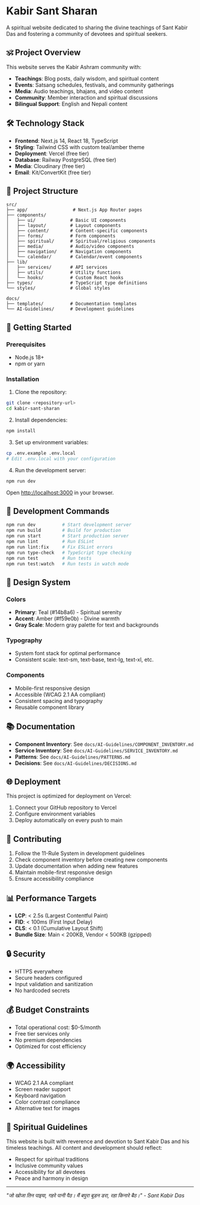 # Kabir Sant Sharan

A spiritual website dedicated to sharing the divine teachings of Sant Kabir Das and fostering a community of devotees and spiritual seekers.

## 🕉️ Project Overview

This website serves the Kabir Ashram community with:
- **Teachings**: Blog posts, daily wisdom, and spiritual content
- **Events**: Satsang schedules, festivals, and community gatherings
- **Media**: Audio teachings, bhajans, and video content
- **Community**: Member interaction and spiritual discussions
- **Bilingual Support**: English and Nepali content

## 🛠️ Technology Stack

- **Frontend**: Next.js 14, React 18, TypeScript
- **Styling**: Tailwind CSS with custom teal/amber theme
- **Deployment**: Vercel (free tier)
- **Database**: Railway PostgreSQL (free tier)
- **Media**: Cloudinary (free tier)
- **Email**: Kit/ConvertKit (free tier)

## 📁 Project Structure

```
src/
├── app/                 # Next.js App Router pages
├── components/
│   ├── ui/             # Basic UI components
│   ├── layout/         # Layout components
│   ├── content/        # Content-specific components
│   ├── forms/          # Form components
│   ├── spiritual/      # Spiritual/religious components
│   ├── media/          # Audio/video components
│   ├── navigation/     # Navigation components
│   └── calendar/       # Calendar/event components
├── lib/
│   ├── services/       # API services
│   ├── utils/          # Utility functions
│   └── hooks/          # Custom React hooks
├── types/              # TypeScript type definitions
└── styles/             # Global styles

docs/
├── templates/          # Documentation templates
└── AI-Guidelines/      # Development guidelines
```

## 🚀 Getting Started

### Prerequisites
- Node.js 18+
- npm or yarn

### Installation

1. Clone the repository:
```bash
git clone <repository-url>
cd kabir-sant-sharan
```

2. Install dependencies:
```bash
npm install
```

3. Set up environment variables:
```bash
cp .env.example .env.local
# Edit .env.local with your configuration
```

4. Run the development server:
```bash
npm run dev
```

Open [http://localhost:3000](http://localhost:3000) in your browser.

## 🧪 Development Commands

```bash
npm run dev          # Start development server
npm run build        # Build for production
npm run start        # Start production server
npm run lint         # Run ESLint
npm run lint:fix     # Fix ESLint errors
npm run type-check   # TypeScript type checking
npm run test         # Run tests
npm run test:watch   # Run tests in watch mode
```

## 🎨 Design System

### Colors
- **Primary**: Teal (#14b8a6) - Spiritual serenity
- **Accent**: Amber (#f59e0b) - Divine warmth
- **Gray Scale**: Modern gray palette for text and backgrounds

### Typography
- System font stack for optimal performance
- Consistent scale: text-sm, text-base, text-lg, text-xl, etc.

### Components
- Mobile-first responsive design
- Accessible (WCAG 2.1 AA compliant)
- Consistent spacing and typography
- Reusable component library

## 📚 Documentation

- **Component Inventory**: See `docs/AI-Guidelines/COMPONENT_INVENTORY.md`
- **Service Inventory**: See `docs/AI-Guidelines/SERVICE_INVENTORY.md`
- **Patterns**: See `docs/AI-Guidelines/PATTERNS.md`
- **Decisions**: See `docs/AI-Guidelines/DECISIONS.md`

## 🌐 Deployment

This project is optimized for deployment on Vercel:

1. Connect your GitHub repository to Vercel
2. Configure environment variables
3. Deploy automatically on every push to main

## 🤝 Contributing

1. Follow the 11-Rule System in development guidelines
2. Check component inventory before creating new components
3. Update documentation when adding new features
4. Maintain mobile-first responsive design
5. Ensure accessibility compliance

## 📊 Performance Targets

- **LCP**: < 2.5s (Largest Contentful Paint)
- **FID**: < 100ms (First Input Delay)
- **CLS**: < 0.1 (Cumulative Layout Shift)
- **Bundle Size**: Main < 200KB, Vendor < 500KB (gzipped)

## 🔒 Security

- HTTPS everywhere
- Secure headers configured
- Input validation and sanitization
- No hardcoded secrets

## 💰 Budget Constraints

- Total operational cost: $0-5/month
- Free tier services only
- No premium dependencies
- Optimized for cost efficiency

## 🌍 Accessibility

- WCAG 2.1 AA compliant
- Screen reader support
- Keyboard navigation
- Color contrast compliance
- Alternative text for images

## 🙏 Spiritual Guidelines

This website is built with reverence and devotion to Sant Kabir Das and his timeless teachings. All content and development should reflect:

- Respect for spiritual traditions
- Inclusive community values
- Accessibility for all devotees
- Peace and harmony in design

---

*"जो खोजा तिन पाइया, गहरे पानी पैठ। मैं बपुरा बूडन डरा, रहा किनारे बैठ।" - Sant Kabir Das*